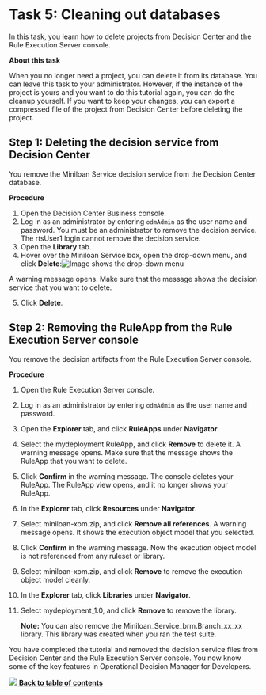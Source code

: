 # Task 5: Cleaning out databases

In this task, you learn how to delete projects from Decision Center and the Rule Execution Server console.

**About this task**

When you no longer need a project, you can delete it from its database. You can leave this task to your administrator. However, if the instance of the project is yours and you want to do this tutorial again, you can do the cleanup yourself. If you want to keep your changes, you can export a compressed file of the project from Decision Center before deleting the project.

## Step 1: Deleting the decision service from Decision Center 

You remove the Miniloan Service decision service from the Decision Center database.

**Procedure**

1.   Open the Decision Center Business console.
2.  Log in as an administrator by entering `odmAdmin` as the user name and password. You must be an administrator to remove the decision service. The rtsUser1 login cannot remove the decision service.
3.  Open the **Library** tab.
4.  Hover over the Miniloan Service box, open the drop-down menu, and click **Delete**:![Image shows the drop-down menu](../doc/images/scrn_delete_decision_service.jpg)

A warning message opens. Make sure that the message shows the decision service that you want to delete.

5.  Click **Delete**.

## Step 2: Removing the RuleApp from the Rule Execution Server console

You remove the decision artifacts from the Rule Execution Server console.

**Procedure**

1.  Open the Rule Execution Server console. 
2.  Log in as an administrator by entering `odmAdmin` as the user name and password.
3.   Open the **Explorer** tab, and click **RuleApps** under **Navigator**. 
4.   Select the mydeployment RuleApp, and click **Remove** to delete it. A warning message opens. Make sure that the message shows the RuleApp that you want to delete.
5.   Click **Confirm** in the warning message. The console deletes your RuleApp. The RuleApp view opens, and it no longer shows your RuleApp.
6.  In the **Explorer** tab, click **Resources** under **Navigator**.
7.  Select miniloan-xom.zip, and click **Remove all references**. A warning message opens. It shows the execution object model that you selected.
8.  Click **Confirm** in the warning message. Now the execution object model is not referenced from any ruleset or library.
9.  Select miniloan-xom.zip, and click **Remove** to remove the execution object model cleanly.
10. In the **Explorer** tab, click **Libraries** under **Navigator**.
11. Select mydeployment\_1.0, and click **Remove** to remove the library. 

    **Note:** You can also remove the Miniloan\_Service\_brm.Branch\_xx\_xx library. This library was created when you ran the test suite.


You have completed the tutorial and removed the decision service files from Decision Center and the Rule Execution Server console. You now know some of the key features in Operational Decision Manager for Developers.

[![](../doc/images/home.jpg) **Back to table of contents**](../README.md)

